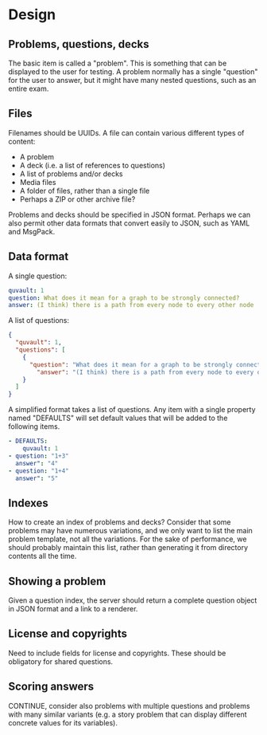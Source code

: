 # Design

## Problems, questions, decks

The basic item is called a "problem".
This is something that can be displayed to the user for testing.
A problem normally has a single "question" for the user to answer,
but it might have many nested questions, such as an entire exam.

## Files

Filenames should be UUIDs.
A file can contain various different types of content:

- A problem
- A deck (i.e. a list of references to questions)
- A list of problems and/or decks
- Media files
- A folder of files, rather than a single file
- Perhaps a ZIP or other archive file?

Problems and decks should be specified in JSON format.
Perhaps we can also permit other data formats that
convert easily to JSON, such as YAML and MsgPack.

## Data format

A single question:

```yaml
quvault: 1
question: What does it mean for a graph to be strongly connected?
answer: (I think) there is a path from every node to every other node
```

A list of questions:

```json
{
  "quvault": 1,
  "questions": [
    {
      "question": "What does it mean for a graph to be strongly connected?",
  		"answer": "(I think) there is a path from every node to every other node"
    }
  ]
}
```

A simplified format takes a list of questions.
Any item with a single property named "DEFAULTS"
will set default values that will be added to the following
items.

```yaml
- DEFAULTS:
    quvault: 1
- question: "1+3"
  answer": "4"
- question: "1+4"
  answer": "5"
```

## Indexes

How to create an index of problems and decks?  Consider that some problems may have numerous variations, and we only want to list the main problem template, not all the variations.  For the sake of performance, we should probably maintain this list, rather than generating it from directory contents all the time.

## Showing a problem

Given a question index, the server should return a complete
question object in JSON format and a link to a renderer.

## License and copyrights

Need to include fields for license and copyrights.
These should be obligatory for shared questions.

## Scoring answers

CONTINUE, consider also problems with multiple questions and
problems with many similar variants (e.g. a story problem
that can display different concrete values for its variables).
